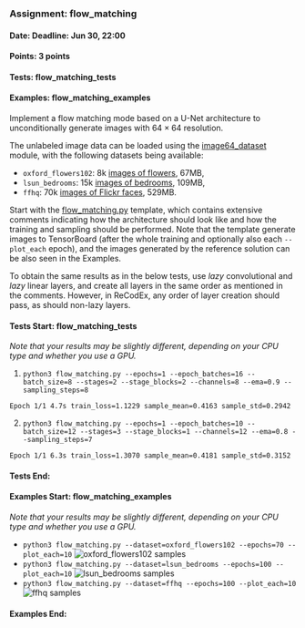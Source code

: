 ### Assignment: flow_matching
#### Date: Deadline: Jun 30, 22:00
#### Points: 3 points
#### Tests: flow_matching_tests
#### Examples: flow_matching_examples

Implement a flow matching mode based on a U-Net architecture to unconditionally
generate images with $64×64$ resolution.

The unlabeled image data can be loaded using the
[image64_dataset](https://ufal.mff.cuni.cz/~straka/courses/npfl138/2425/docs/datasets/image64_dataset/)
module, with the following datasets being available:
- `oxford_flowers102`: 8k [images of flowers](https://ufal.mff.cuni.cz/~straka/courses/npfl138/2425/demos/oxford_flowers102.jpg), 67MB,
- `lsun_bedrooms`: 15k [images of bedrooms](https://ufal.mff.cuni.cz/~straka/courses/npfl138/2425/demos/lsun_bedrooms.jpg), 109MB,
- `ffhq`: 70k [images of Flickr faces](https://ufal.mff.cuni.cz/~straka/courses/npfl138/2425/demos/ffhq.jpg), 529MB.

Start with the [flow_matching.py](https://github.com/ufal/npfl138/tree/master/labs/13/flow_matching.py)
template, which contains extensive comments indicating how the architecture
should look like and how the training and sampling should be performed. Note that the
template generate images to TensorBoard (after the whole training and optionally
also each `--plot_each` epoch), and the images generated by the reference
solution can be also seen in the Examples.

To obtain the same results as in the below tests, use _lazy_ convolutional and
_lazy_ linear layers, and create all layers in the same order as mentioned in
the comments. However, in ReCodEx, any order of layer creation should pass, as
should non-lazy layers.

#### Tests Start: flow_matching_tests
_Note that your results may be slightly different, depending on your CPU type and whether you use a GPU._

1. `python3 flow_matching.py --epochs=1 --epoch_batches=16 --batch_size=8 --stages=2 --stage_blocks=2 --channels=8 --ema=0.9 --sampling_steps=8`
```
Epoch 1/1 4.7s train_loss=1.1229 sample_mean=0.4163 sample_std=0.2942
```

2. `python3 flow_matching.py --epochs=1 --epoch_batches=10 --batch_size=12 --stages=3 --stage_blocks=1 --channels=12 --ema=0.8 --sampling_steps=7`
```
Epoch 1/1 6.3s train_loss=1.3070 sample_mean=0.4181 sample_std=0.3152
```
#### Tests End:
#### Examples Start: flow_matching_examples
_Note that your results may be slightly different, depending on your CPU type and whether you use a GPU._
- `python3 flow_matching.py --dataset=oxford_flowers102 --epochs=70 --plot_each=10`
![oxford_flowers102 samples](https://ufal.mff.cuni.cz/~straka/courses/npfl138/2425/demos/flow_matching-oxford_flowers102.webp)
- `python3 flow_matching.py --dataset=lsun_bedrooms --epochs=100 --plot_each=10`
![lsun_bedrooms samples](https://ufal.mff.cuni.cz/~straka/courses/npfl138/2425/demos/flow_matching-lsun_bedrooms.webp)
- `python3 flow_matching.py --dataset=ffhq --epochs=100 --plot_each=10`
![ffhq samples](https://ufal.mff.cuni.cz/~straka/courses/npfl138/2425/demos/flow_matching-ffhq.webp)
#### Examples End:
